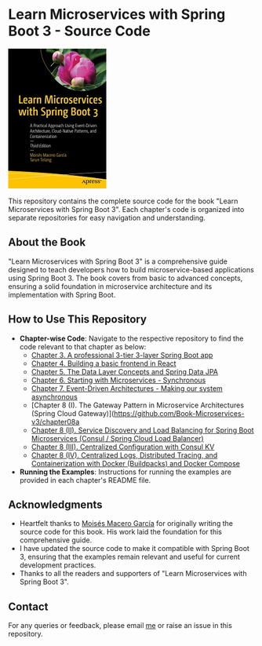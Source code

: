 # Learn Microservices with Spring Boot 3 - Source Code

[comment]: #cover
![Cover image](/profile/978-1-4842-9756-8.jpeg)

This repository contains the complete source code for the book "Learn Microservices with Spring Boot 3". Each chapter's code is organized into separate repositories for easy navigation and understanding.

## About the Book

"Learn Microservices with Spring Boot 3" is a comprehensive guide designed to teach developers how to build microservice-based applications using Spring Boot 3. The book covers from basic to advanced concepts, ensuring a solid foundation in microservice architecture and its implementation with Spring Boot.

## How to Use This Repository

- **Chapter-wise Code**: Navigate to the respective repository to find the code relevant to that chapter as below:
  - [Chapter 3. A professional 3-tier 3-layer Spring Boot app](https://github.com/Book-Microservices-v3/chapter03)
  - [Chapter 4. Building a basic frontend in React](https://github.com/Book-Microservices-v3/chapter04)
  - [Chapter 5. The Data Layer Concepts and Spring Data JPA](https://github.com/Book-Microservices-v3/chapter05)
  - [Chapter 6. Starting with Microservices - Synchronous](https://github.com/Book-Microservices-v3/chapter06)
  - [Chapter 7. Event-Driven Architectures - Making our system asynchronous](https://github.com/Book-Microservices-v3/chapter07)
  - [Chapter 8 (I). The Gateway Pattern in Microservice Architectures (Spring Cloud Gateway)](https://github.com/Book-Microservices-v3/chapter08a
  - [Chapter 8 (II). Service Discovery and Load Balancing for Spring Boot Microservices (Consul / Spring Cloud Load Balancer)](https://github.com/Book-Microservices-v3/chapter08b)
  - [Chapter 8 (III). Centralized Configuration with Consul KV](https://github.com/Book-Microservices-v3/chapter08c)
  - [Chapter 8 (IV). Centralized Logs, Distributed Tracing, and Containerization with Docker (Buildpacks) and Docker Compose](https://github.com/Book-Microservices-v3/chapter08d)
- **Running the Examples**: Instructions for running the examples are provided in each chapter's README file.

## Acknowledgments

- Heartfelt thanks to [Moisés Macero García](https://github.com/mechero) for originally writing the source code for this book. His work laid the foundation for this comprehensive guide.
- I have updated the source code to make it compatible with Spring Boot 3, ensuring that the examples remain relevant and useful for current development practices.
- Thanks to all the readers and supporters of "Learn Microservices with Spring Boot 3".

## Contact

For any queries or feedback, please email [me](tarun.telang@gmail.com) or raise an issue in this repository.

<!--

**Here are some ideas to get you started:**

🙋‍♀️ A short introduction - what is your organization all about?
🌈 Contribution guidelines - how can the community get involved?
👩‍💻 Useful resources - where can the community find your docs? Is there anything else the community should know?
🍿 Fun facts - what does your team eat for breakfast?
🧙 Remember, you can do mighty things with the power of [Markdown](https://docs.github.com/github/writing-on-github/getting-started-with-writing-and-formatting-on-github/basic-writing-and-formatting-syntax)
-->
